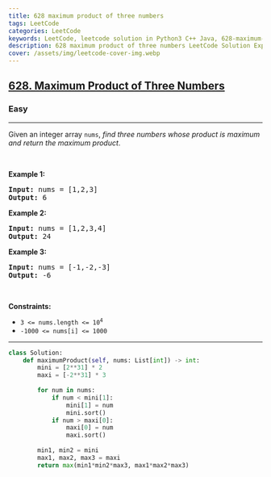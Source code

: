 ```yaml
---
title: 628 maximum product of three numbers
tags: LeetCode
categories: LeetCode
keywords: LeetCode, leetcode solution in Python3 C++ Java, 628-maximum-product-of-three-numbers solution
description: 628 maximum product of three numbers LeetCode Solution Explained
cover: /assets/img/leetcode-cover-img.webp
---
```



<h2><a href="https://leetcode.com/problems/maximum-product-of-three-numbers/">628. Maximum Product of Three Numbers</a></h2><h3>Easy</h3><hr><div><p>Given an integer array <code>nums</code>, <em>find three numbers whose product is maximum and return the maximum product</em>.</p>

<p>&nbsp;</p>
<p><strong>Example 1:</strong></p>
<pre><strong>Input:</strong> nums = [1,2,3]
<strong>Output:</strong> 6
</pre><p><strong>Example 2:</strong></p>
<pre><strong>Input:</strong> nums = [1,2,3,4]
<strong>Output:</strong> 24
</pre><p><strong>Example 3:</strong></p>
<pre><strong>Input:</strong> nums = [-1,-2,-3]
<strong>Output:</strong> -6
</pre>
<p>&nbsp;</p>
<p><strong>Constraints:</strong></p>

<ul>
	<li><code>3 &lt;= nums.length &lt;=&nbsp;10<sup>4</sup></code></li>
	<li><code>-1000 &lt;= nums[i] &lt;= 1000</code></li>
</ul>
</div>

---




```python
class Solution:
    def maximumProduct(self, nums: List[int]) -> int:
        mini = [2**31] * 2
        maxi = [-2**31] * 3
        
        for num in nums:
            if num < mini[1]:
                mini[1] = num
                mini.sort()
            if num > maxi[0]:
                maxi[0] = num
                maxi.sort()
        
        min1, min2 = mini
        max1, max2, max3 = maxi
        return max(min1*min2*max3, max1*max2*max3)
```
